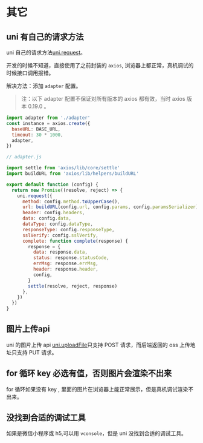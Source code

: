 # 其它

## uni 有自己的请求方法

uni 自己的请求方法[uni.request](https://uniapp.dcloud.net.cn/api/request/request.html#request)。

开发的时候不知道，直接使用了之前封装的 `axios`, 浏览器上都正常，真机调试的时候接口调用报错。

解决方法：添加 `adapter` 配置。

>注：以下 adapter 配置不保证对所有版本的 axios 都有效，当时 axios 版本  0.19.0 。
```js
import adapter from './adapter'
const instance = axios.create({
  baseURL: BASE_URL,
  timeout: 30 * 1000,
  adapter,
})
```

```js
// adapter.js

import settle from 'axios/lib/core/settle'
import buildURL from 'axios/lib/helpers/buildURL'

export default function (config) {
  return new Promise((resolve, reject) => {
    uni.request({
      method: config.method.toUpperCase(),
      url: buildURL(config.url, config.params, config.paramsSerializer),
      header: config.headers,
      data: config.data,
      dataType: config.dataType,
      responseType: config.responseType,
      sslVerify: config.sslVerify,
      complete: function complete(response) {
        response = {
          data: response.data,
          status: response.statusCode,
          errMsg: response.errMsg,
          header: response.header,
          config,
        }
        settle(resolve, reject, response)
      },
    })
  })
}
```

## 图片上传api
  
uni 的图片上传 api [uni.uploadFile](https://uniapp.dcloud.net.cn/api/request/network-file.html#uploadfile)只支持 POST 请求，而后端返回的 oss 上传地址只支持 PUT 请求。

## for 循环 key 必选有值，否则图片会渲染不出来

for 循环如果没有 key , 里面的图片在浏览器上能正常展示，但是真机调试渲染不出来。
## 没找到合适的调试工具

 如果是微信小程序或 h5,可以用 `vconsole`，但是 uni 没找到合适的调试工具。

